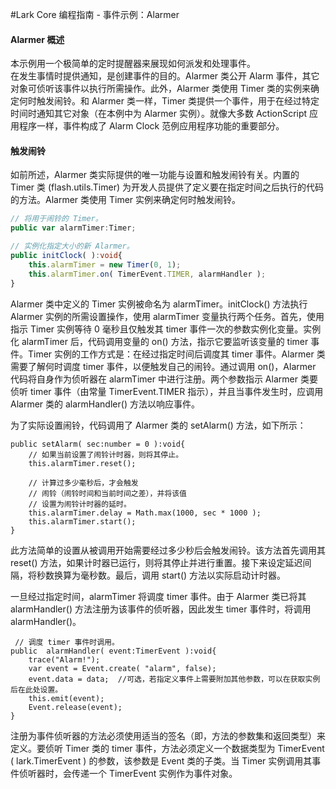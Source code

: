 #Lark Core 编程指南 - 事件示例：Alarmer

#### Alarmer 概述
本示例用一个极简单的定时提醒器来展现如何派发和处理事件。   
在发生事情时提供通知，是创建事件的目的。Alarmer 类公开 Alarm 事件，其它对象可侦听该事件以执行所需操作。此外，Alarmer 类使用 Timer 类的实例来确定何时触发闹铃。和 Alarmer 类一样，Timer 类提供一个事件，用于在经过特定时间时通知其它对象（在本例中为 Alarmer 实例）。就像大多数 ActionScript 应用程序一样，事件构成了 Alarm Clock 范例应用程序功能的重要部分。

#### 触发闹铃
如前所述，Alarmer 类实际提供的唯一功能与设置和触发闹铃有关。内置的 Timer 类 (flash.utils.Timer) 为开发人员提供了定义要在指定时间之后执行的代码的方法。Alarmer 类使用 Timer 实例来确定何时触发闹铃。

``` TypeScript
// 将用于闹铃的 Timer。
public var alarmTimer:Timer;

// 实例化指定大小的新 Alarmer。
public initClock( ):void{
    this.alarmTimer = new Timer(0, 1);
    this.alarmTimer.on( TimerEvent.TIMER, alarmHandler );
}
```

Alarmer 类中定义的 Timer 实例被命名为 alarmTimer。initClock() 方法执行 Alarmer 实例的所需设置操作，使用 alarmTimer 变量执行两个任务。首先，使用指示 Timer 实例等待 0 毫秒且仅触发其 timer 事件一次的参数实例化变量。实例化 alarmTimer 后，代码调用变量的 on() 方法，指示它要监听该变量的 timer 事件。Timer 实例的工作方式是：在经过指定时间后调度其 timer 事件。Alarmer 类需要了解何时调度 timer 事件，以便触发自己的闹铃。通过调用 on()，Alarmer 代码将自身作为侦听器在 alarmTimer 中进行注册。两个参数指示 Alarmer 类要侦听 timer 事件（由常量 TimerEvent.TIMER 指示），并且当事件发生时，应调用 Alarmer 类的 alarmHandler() 方法以响应事件。

为了实际设置闹铃，代码调用了 Alarmer 类的 setAlarm() 方法，如下所示： 
```
public setAlarm( sec:number = 0 ):void{
    // 如果当前设置了闹铃计时器，则将其停止。
    this.alarmTimer.reset();
    
    // 计算过多少毫秒后，才会触发
    // 闹铃（闹铃时间和当前时间之差），并将该值
    // 设置为闹铃计时器的延时。
    this.alarmTimer.delay = Math.max(1000, sec * 1000 );
    this.alarmTimer.start();
}
```

此方法简单的设置从被调用开始需要经过多少秒后会触发闹铃。该方法首先调用其 reset() 方法，如果计时器已运行，则将其停止并进行重置。接下来设定延迟间隔，将秒数换算为毫秒数。最后，调用 start() 方法以实际启动计时器。

一旦经过指定时间，alarmTimer 将调度 timer 事件。由于 Alarmer 类已将其 alarmHandler() 方法注册为该事件的侦听器，因此发生 timer 事件时，将调用 alarmHandler()。

```
 // 调度 timer 事件时调用。
public  alarmHandler( event:TimerEvent ):void{
    trace("Alarm!");
    var event = Event.create( "alarm", false);
    event.data = data;  //可选，若指定义事件上需要附加其他参数，可以在获取实例后在此处设置。
    this.emit(event);
    Event.release(event);
}
```

注册为事件侦听器的方法必须使用适当的签名（即，方法的参数集和返回类型）来定义。要侦听 Timer 类的 timer 事件，方法必须定义一个数据类型为 TimerEvent ( lark.TimerEvent ) 的参数，该参数是 Event 类的子类。当 Timer 实例调用其事件侦听器时，会传递一个 TimerEvent 实例作为事件对象。
